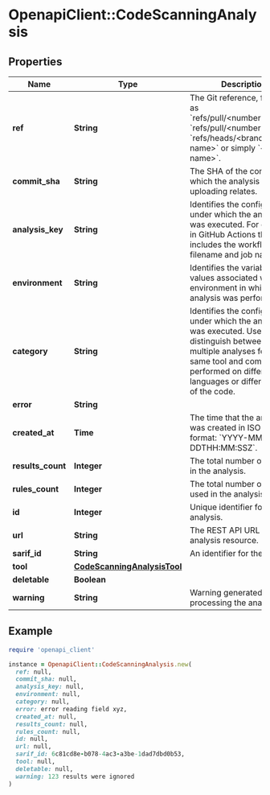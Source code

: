 # OpenapiClient::CodeScanningAnalysis

## Properties

| Name | Type | Description | Notes |
| ---- | ---- | ----------- | ----- |
| **ref** | **String** | The Git reference, formatted as &#x60;refs/pull/&lt;number&gt;/merge&#x60;, &#x60;refs/pull/&lt;number&gt;/head&#x60;, &#x60;refs/heads/&lt;branch name&gt;&#x60; or simply &#x60;&lt;branch name&gt;&#x60;. |  |
| **commit_sha** | **String** | The SHA of the commit to which the analysis you are uploading relates. |  |
| **analysis_key** | **String** | Identifies the configuration under which the analysis was executed. For example, in GitHub Actions this includes the workflow filename and job name. |  |
| **environment** | **String** | Identifies the variable values associated with the environment in which this analysis was performed. |  |
| **category** | **String** | Identifies the configuration under which the analysis was executed. Used to distinguish between multiple analyses for the same tool and commit, but performed on different languages or different parts of the code. | [optional] |
| **error** | **String** |  |  |
| **created_at** | **Time** | The time that the analysis was created in ISO 8601 format: &#x60;YYYY-MM-DDTHH:MM:SSZ&#x60;. | [readonly] |
| **results_count** | **Integer** | The total number of results in the analysis. |  |
| **rules_count** | **Integer** | The total number of rules used in the analysis. |  |
| **id** | **Integer** | Unique identifier for this analysis. |  |
| **url** | **String** | The REST API URL of the analysis resource. | [readonly] |
| **sarif_id** | **String** | An identifier for the upload. |  |
| **tool** | [**CodeScanningAnalysisTool**](CodeScanningAnalysisTool.md) |  |  |
| **deletable** | **Boolean** |  |  |
| **warning** | **String** | Warning generated when processing the analysis |  |

## Example

```ruby
require 'openapi_client'

instance = OpenapiClient::CodeScanningAnalysis.new(
  ref: null,
  commit_sha: null,
  analysis_key: null,
  environment: null,
  category: null,
  error: error reading field xyz,
  created_at: null,
  results_count: null,
  rules_count: null,
  id: null,
  url: null,
  sarif_id: 6c81cd8e-b078-4ac3-a3be-1dad7dbd0b53,
  tool: null,
  deletable: null,
  warning: 123 results were ignored
)
```

